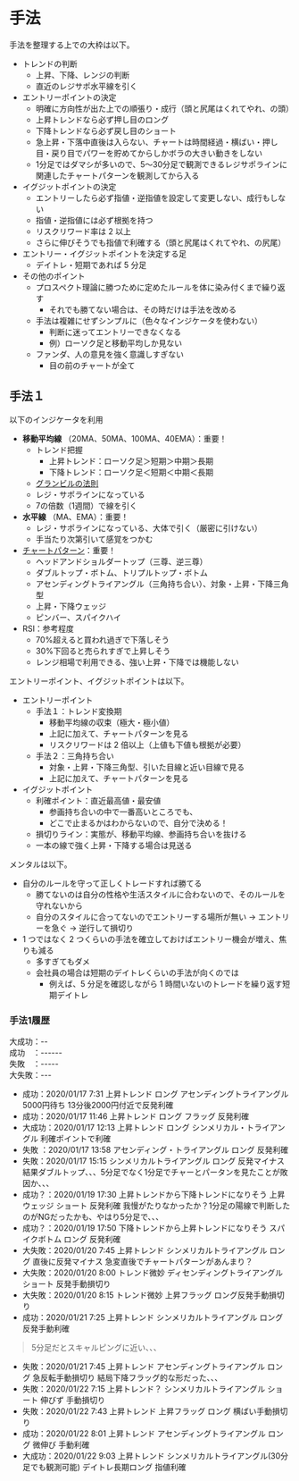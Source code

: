# 手法

手法を整理する上での大枠は以下。

- トレンドの判断
  - 上昇、下降、レンジの判断
  - 直近のレジサポ水平線を引く
- エントリーポイントの決定
  - 明確に方向性が出た上での順張り・成行（頭と尻尾はくれてやれ、の頭）
  - 上昇トレンドなら必ず押し目のロング
  - 下降トレンドなら必ず戻し目のショート
  - 急上昇・下落中直後は入らない、チャートは時間経過・横ばい・押し目・戻り目でパワーを貯めてからしかボラの大きい動きをしない
  - 1分足ではダマシが多いので、5〜30分足で観測できるレジサポラインに関連したチャートパターンを観測してから入る
- イグジットポイントの決定
  - エントリーしたら必ず指値・逆指値を設定して変更しない、成行もしない
  - 指値・逆指値には必ず根拠を持つ
  - リスクリワード率は 2 以上
  - さらに伸びそうでも指値で利確する（頭と尻尾はくれてやれ、の尻尾）
- エントリー・イグジットポイントを決定する足
  - デイトレ・短期であれば 5 分足
- その他のポイント
  - プロスペクト理論に勝つために定めたルールを体に染み付くまで繰り返す
    - それでも勝てない場合は、その時だけは手法を改める
  - 手法は複雑にせずシンプルに（色々なインジケータを使わない）
    - 判断に迷ってエントリーできなくなる
    - 例）ローソク足と移動平均しか見ない
  - ファンダ、人の意見を強く意識しすぎない
    - 目の前のチャートが全て

## 手法１

以下のインジケータを利用

- **移動平均線** （20MA、50MA、100MA、40EMA）：重要！
  - トレンド把握
    - 上昇トレンド：ローソク足＞短期＞中期＞長期
    - 下降トレンド：ローソク足＜短期＜中期＜長期
  - [グランビルの法則](https://www.universalpage.org/granville)
  - レジ・サポラインになっている
  - 7の倍数（1週間）で線を引く
- **水平線** （MA、EMA）：重要！
  - レジ・サポラインになっている、大体で引く（厳密に引けない）
  - 手当たり次第引いて感覚をつかむ
- [チャートパターン](https://www.zerokarabitcoin.com/entry/fx-cht-ptn)：重要！
  - ヘッドアンドショルダートップ（三尊、逆三尊）
  - ダブルトップ・ボトム、トリプルトップ・ボトム
  - アセンディングトライアングル（三角持ち合い）、対象・上昇・下降三角型
  - 上昇・下降ウェッジ
  - ピンバー、スパイクハイ
- RSI：参考程度
  - 70%超えると買われ過ぎで下落しそう
  - 30%下回ると売られすぎで上昇しそう
  - レンジ相場で利用できる、強い上昇・下降では機能しない

エントリーポイント、イグジットポイントは以下。

- エントリーポイント
  - 手法１：トレンド変換期
    - 移動平均線の収束（極大・極小値）
    - 上記に加えて、チャートパターンを見る
    - リスクリワードは 2 倍以上（上値も下値も根拠が必要）
  - 手法２：三角持ち合い
    - 対象・上昇・下降三角型、引いた目線と近い目線で見る
    - 上記に加えて、チャートパターンを見る
- イグジットポイント
  - 利確ポイント：直近最高値・最安値
    - 参画持ち合いの中で一番高いところでも、
    - どこで止まるかはわからないので、自分で決める！
  - 損切りライン：実態が、移動平均線、参画持ち合いを抜ける
  - 一本の線で強く上昇・下降する場合は見送る

メンタルは以下。

- 自分のルールを守って正しくトレードすれば勝てる
  - 勝てないのは自分の性格や生活スタイルに合わないので、そのルールを守れないから
  - 自分のスタイルに合ってないのでエントリーする場所が無い -> エントリーを急ぐ -> 逆行して損切り
- 1 つではなく 2 つくらいの手法を確立しておけばエントリー機会が増え、焦りも減る
  - 多すぎてもダメ
  - 会社員の場合は短期のデイトレくらいの手法が向くのでは
    - 例えば、5 分足を確認しながら 1 時間いないのトレードを繰り返す短期デイトレ

### 手法1履歴
大成功：--  
成功　：------  
失敗　：-----  
大失敗：---

- 成功：2020/01/17 7:31 上昇トレンド ロング アセンディングトライアングル 5000円待ち 13分後2000円付近で反発利確
- 成功：2020/01/17 11:46 上昇トレンド ロング フラッグ 反発利確
- 大成功：2020/01/17 12:13 上昇トレンド ロング シンメリカル・トライアングル 利確ポイントで利確
- 失敗 ：2020/01/17 13:58 アセンディング・トライアングル ロング 反発利確
- 失敗：2020/01/17 15:15 シンメリカルトライアングル ロング 反発マイナス 結果ダブルトップ、、、5分足でなく1分足でチャーとパータンを見たことが敗因か、、、
- 成功？：2020/01/19 17:30 上昇トレンドから下降トレンドになりそう 上昇ウェッジ ショート 反発利確 我慢がたりなかったか？1分足の陽線で判断したのがNGだったかも、やはり5分足で、、、
- 成功？：2020/01/19 17:50 下降トレンドから上昇トレンドになりそう スパイクボトム ロング 反発利確
- 大失敗：2020/01/20 7:45 上昇トレンド シンメリカルトライアングル ロング 直後に反発マイナス 急変直後でチャートパターンがあんまり？
- 大失敗：2020/01/20 8:00 トレンド微妙 ディセンディングトライアングル ショート 反発手動損切り
- 大失敗：2020/01/20 8:15 トレンド微妙 上昇フラッグ ロング反発手動損切り
- 成功：2020/01/21 7:25 上昇トレンド シンメリカルトライアングル ロング 反発手動利確
>5分足だとスキャルピングに近い、、、
- 失敗：2020/01/21 7:45 上昇トレンド アセンディングトライアングル ロング 急反転手動損切り 結局下降フラッグ的な形だった、、、
- 失敗：2020/01/22 7:15 上昇トレンド？ シンメリカルトライアングル ショート 伸びず 手動損切り
- 失敗：2020/01/22 7:43 上昇トレンド 上昇フラッグ ロング 横ばい手動損切り
- 成功：2020/01/22 8:01 上昇トレンド アセンディングトライアングル ロング 微伸び 手動利確
- 大成功：2020/01/22 9:03 上昇トレンド シンメリカルトライアングル(30分足でも観測可能) デイトレ長期ロング 指値利確